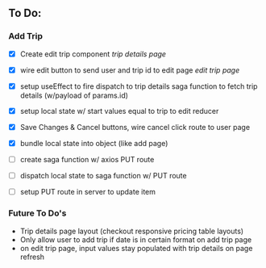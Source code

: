 ## To Do:

### Add Trip
- [x] Create edit trip component
*trip details page*
- [x] wire edit button to send user and trip id to edit page
*edit trip page*
- [x] setup useEffect to fire dispatch to trip details saga function to fetch trip details (w/payload of params.id)
- [x] setup local state w/ start values equal to trip to edit reducer
- [x] Save Changes & Cancel buttons, wire cancel click route to user page
- [x] bundle local state into object (like add page)
- [ ] create saga function w/ axios PUT route
- [ ] dispatch local state to saga function w/ PUT route
- [ ] setup PUT route in server to update item



### Future To Do's
- Trip details page layout (checkout responsive pricing table layouts)
- Only allow user to add trip if date is in certain format on add trip page
- on edit trip page, input values stay populated with trip details on page refresh





